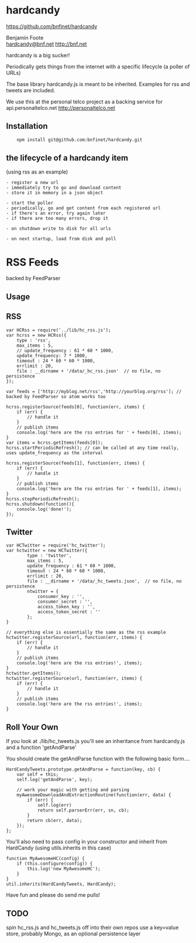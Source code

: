 # hardcandy
https://github.com/bnfinet/hardcandy

Benjamin Foote  
hardcandy@bnf.net 
http://bnf.net

hardcandy is a big sucker!

Periodically gets things from the internet with a specific lifecycle (a poller of URLs)

The base library hardcandy.js is meant to be inherited.  Examples for rss and tweets are included.

We use this at the personal telco project as a backing service for api.personaltelco.net 
http://personaltelco.net

## Installation

```bash
    npm install git@github.com:bnfinet/hardcandy.git
```

## the lifecycle of a hardcandy item

(using rss as an example)

    - register a new url
    - immediately try to go and download content
    - store it in memory in a json object

    - start the poller
    - periodically, go and get content from each registered url
    - if there's an error, try again later
    - if there are too many errors, drop it

    - on shutdown write to disk for all urls

    - on next startup, load from disk and poll



RSS Feeds
==========

backed by FeedParser

## Usage

RSS
-----

    var HCRss = require('../lib/hc_rss.js');
    var hcrss = new HCRss({
        type : 'rss',
        max_items : 5,
        // update_frequency : 61 * 60 * 1000,
        update_frequency: 7 * 1000,
        timeout : 24 * 60 * 60 * 1000,
        errlimit : 20,
        file : __dirname + '/data/_hc_rss.json'  // no file, no persistence
    });

    var feeds = ['http://myblog.net/rss','http://yourblog.org/rss']; // backed by FeedParser so atom works too

    hcrss.registerSource(feeds[0], function(err, items) {
        if (err) {
            // handle it
        }
        // publish items
        console.log('here are the rss entries for ' + feeds[0], items);
    }
    var items = hcrss.getItems(feeds[0]);
    hcrss.startPeriodicRefresh(); // can be called at any time really, uses update_frequency as the interval 
    
    hcrss.registerSource(feeds[1], function(err, items) {
        if (err) {
            // handle it
        }
        // publish items
        console.log('here are the rss entries for ' + feeds[1], items);
    }
    hcrss.stopPeriodicRefresh();
    hcrss.shutdown(function(){
        console.log('done!');        
    });


Twitter
-------

    var HCTwitter = require('hc_twitter');
    var hctwitter = new HCTwitter({
            type : 'twitter',
            max_items : 5,
            update_frequency : 61 * 60 * 1000,
            timeout : 24 * 60 * 60 * 1000,
            errlimit : 20,
            file : __dirname + '/data/_hc_tweets.json',  // no file, no persistence
            ntwitter = {
                consumer_key : '',
                consumer_secret : '',
                access_token_key : '',
                access_token_secret : ''
            };
    }

    // everything else is essentially the same as the rss example
    hctwitter.registerSource(url, function(err, items) {
        if (err) {
            // handle it
        }
        // publish items
        console.log('here are the rss entries!', items);
    }
    hctwitter.getItems();
    hctwitter.registerSource(url, function(err, items) {
        if (err) {
            // handle it
        }
        // publish items
        console.log('here are the rss entries!', items);
    }


Roll Your Own
-------------
If you look at ./lib/hc_tweets.js you'll see an inheritance from hardcandy.js and a function 'getAndParse'

You should create the getAndParse function with the following basic form....

    HardCandyTweets.prototype.getAndParse = function(key, cb) {
        var self = this;
        self.log('getAndParse', key);
        
        // work your magic with getting and parsing
        myAwesomeDownloadAndExtractionRoutine(function(err, data) {
            if (err) {
                self.log(err)
                return self.parserErr(err, sn, cb);
            }
            return cb(err, data);
        });
    };

You'll also need to pass config in your constructor and inherit from HardCandy (using utils.inherits in this case) 

    function MyAwesomeHC(config) { 
        if (this.configure(config)) {
            this.log('new MyAwesomeHC');
        }
    }
    util.inherits(HardCandyTweets, HardCandy);

Have fun and please do send me pulls!

TODO
---------
spin hc_rss.js and hc_tweets.js off into their own repos
use a key=value store, probably Mongo, as an optional persistence layer







